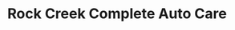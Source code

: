 ---
title: "Rock Creek Complete Auto Care"
url: /maple-valley/rock-creek-complete-auto-care/
shop: car repair
---